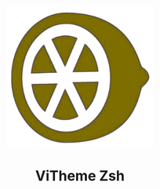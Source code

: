 
<p align="center">
<img align="center"  width="300" height="290" src="Orange.png">
</p>

<h1 align="center"> ViTheme Zsh </h1>
